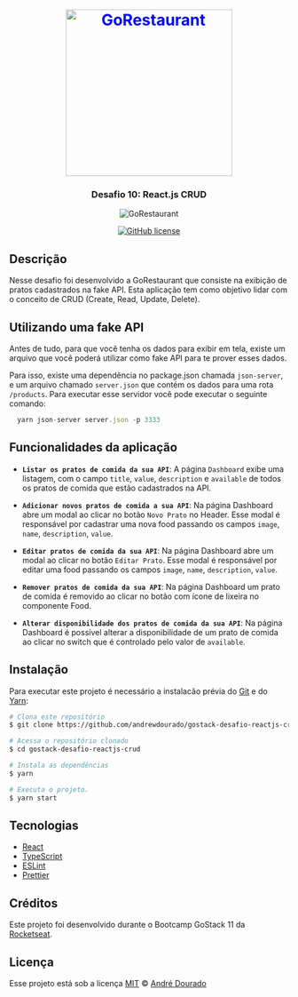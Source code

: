 <h1 align="center">
    <img src="https://github.com/andrewdourado/gostack-desafio-reactjs-crud/blob/master/src/assets/logo-background.svg" alt="GoRestaurant" width="300px" style="color:blue">
</h1>

<h3 align="center">Desafio 10: React.js CRUD</h3>

<p align="center">
  <img src="https://github.com/andrewdourado/gostack-desafio-reactjs-crud/blob/master/demo.gif" alt="GoRestaurant" />   
</p>

<p align="center">
  <a href="https://github.com/andrewdourado/gostack-desafio-reactjs-crud/blob/master/LICENSE"><img alt="GitHub license" src="https://img.shields.io/github/license/andrewdourado/gostack-desafio-reactjs-crud?style=for-the-badge"></a>
</p>

## Descrição 

Nesse desafio foi desenvolvido a GoRestaurant que consiste na exibição de pratos cadastrados na fake API. Esta aplicação tem como objetivo lidar com o conceito de CRUD (Create, Read, Update, Delete).

## Utilizando uma fake API

Antes de tudo, para que você tenha os dados para exibir em tela, existe um arquivo que você poderá utilizar como fake API para te prover esses dados.

Para isso, existe uma dependência no package.json chamada `json-server`, e um arquivo chamado `server.json` que contém os dados para uma rota `/products`. Para executar esse servidor você pode executar o seguinte comando:

```js
  yarn json-server server.json -p 3333
```

## Funcionalidades da aplicação

- **`Listar os pratos de comida da sua API`**: A página `Dashboard` exibe uma listagem, com o campo `title`, `value`, `description` e `available` de todos os pratos de comida que estão cadastrados na API.

- **`Adicionar novos pratos de comida a sua API`**: Na página Dashboard abre um modal ao clicar no botão `Novo Prato` no Header. Esse modal é responsável por cadastrar uma nova food passando os campos `image`, `name`, `description`, `value`.

- **`Editar pratos de comida da sua API`**: Na página Dashboard abre um modal ao clicar no botão `Editar Prato`. Esse modal é responsável por editar uma food passando os campos `image`, `name`, `description`, `value`.

- **`Remover pratos de comida da sua API`**: Na página Dashboard um prato de comida é removido ao clicar no botão com ícone de lixeira no componente Food.

- **`Alterar disponibilidade dos pratos de comida da sua API`**: Na página Dashboard é possível alterar a disponibilidade de um prato de comida ao clicar no switch que é controlado pelo valor de `available`.


## Instalação

Para executar este projeto é necessário a instalacão prévia do [Git](https://git-scm.com/downloads "Git download") e do [Yarn](https://classic.yarnpkg.com/en/docs/install "Yarn download"):

```bash
# Clona este repositório
$ git clone https://github.com/andrewdourado/gostack-desafio-reactjs-crud.git

# Acessa o repositório clonado
$ cd gostack-desafio-reactjs-crud

# Instala as dependências
$ yarn

# Executa o projeto.
$ yarn start
```

## Tecnologias

- <a href="https://reactjs.org/" target="_blank" rel="noopener noreferrer">React</a>
- <a href="https://www.typescriptlang.org/" target="_blank" rel="noopener noreferrer">TypeScript</a>
- <a href="https://eslint.org/" target="_blank" rel="noopener noreferrer">ESLint</a>
- <a href="https://prettier.io/" target="_blank" rel="noopener noreferrer">Prettier</a>

## Créditos

Este projeto foi desenvolvido durante o Bootcamp GoStack 11 da <a href="https://rocketseat.com.br/" target="_blank" rel="noopener noreferrer">Rocketseat</a>.

## Licença
Esse projeto está sob a licença [MIT](https://github.com/andrewdourado/gostack-desafio-reactjs-crud/blob/master/LICENSE) © [André Dourado](https://github.com/andrewdourado)
